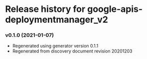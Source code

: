 # Release history for google-apis-deploymentmanager_v2

### v0.1.0 (2021-01-07)

* Regenerated using generator version 0.1.1
* Regenerated from discovery document revision 20201203

